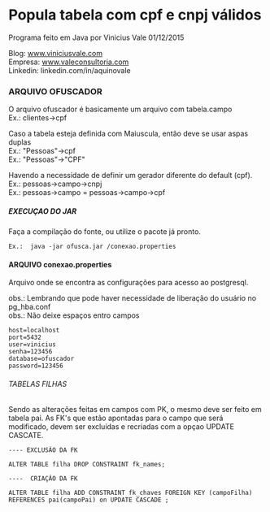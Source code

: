 # Popula tabela com cpf e cnpj válidos
Programa feito em Java
por Vinicius Vale 01/12/2015

Blog: www.viniciusvale.com <br />
Empresa: www.valeconsultoria.com <br />
Linkedin: linkedin.com/in/aquinovale 

### ARQUIVO OFUSCADOR
O arquivo ofuscador é basicamente um arquivo com tabela.campo <br/>
Ex.: clientes->cpf <br/>

Caso a tabela esteja definida com Maiuscula, então deve se usar aspas duplas <br/>
Ex.: "Pessoas"->cpf <br/>
Ex.: "Pessoas"->"CPF" <br/>

Havendo a necessidade de definir um gerador diferente do default (cpf).
Ex.: pessoas->campo->cnpj <br />
Ex.: pessoas->campo = pessoas->campo->cpf

##### EXECUÇAO DO JAR                 
Faça a compilação do fonte, ou utilize o pacote já pronto.
```
Ex.:  java -jar ofusca.jar /conexao.properties
```

#### ARQUIVO conexao.properties
Arquivo onde se encontra as configurações para acesso ao postgresql.

obs.: Lembrando que pode haver necessidade de liberação do usuário no pg_hba.conf <br />
obs.: Não deixe espaços entro campos

```
host=localhost
port=5432
user=vinicius
senha=123456
database=ofuscador
password=123456
```

###### TABELAS FILHAS
Sendo as alterações feitas em campos com PK, o mesmo deve ser feito em tabela pai. As FK's que estão apontadas para o campo que será modificado, devem ser excluídas e recriadas com a opçao UPDATE CASCATE.

```
---- EXCLUSÃO DA FK

ALTER TABLE filha DROP CONSTRAINT fk_names; 

----  CRIAÇÂO DA FK

ALTER TABLE filha ADD CONSTRAINT fk_chaves FOREIGN KEY (campoFilha) REFERENCES pai(campoPai) on UPDATE CASCADE ;

```


















